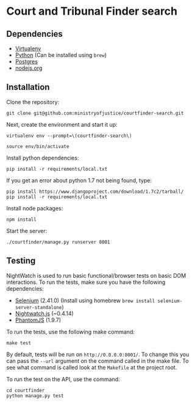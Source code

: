 Court and Tribunal Finder search
==================

## Dependencies

* [Virtualenv](http://www.virtualenv.org/en/latest/)
* [Python](http://www.python.org/) (Can be installed using `brew`)
* [Postgres](http://www.postgresql.org/)
* [nodejs.org](http://nodejs.org/)

## Installation

Clone the repository:

    git clone git@github.com:ministryofjustice/courtfinder-search.git

Next, create the environment and start it up:

    virtualenv env --prompt=\(courtfinder-search\)

    source env/bin/activate

Install python dependencies:

    pip install -r requirements/local.txt

If you get an error about python 1.7 not being found, type:

    pip install https://www.djangoproject.com/download/1.7c2/tarball/
    pip install -r requirements/local.txt


Install node packages:

    npm install

Start the server:

    ./courtfinder/manage.py runserver 8001

## Testing

NightWatch is used to run basic functional/browser tests on basic DOM interactions. To run the tests, make sure you have the following dependencies:

* [Selenium](http://docs.seleniumhq.org/) (2.41.0) (Install using homebrew `brew install selenium-server-standalone`)
* [Nightwatch.js](http://nightwatchjs.org/) (~0.4.14)
* [PhantomJS](http://phantomjs.org/) (1.9.7)

To run the tests, use the following make command:

    make test

By default, tests will be run on `http://0.0.0.0:8001/`. To change this you can pass the `--url` argument on the command called in the make file. To see what command is called look at the `Makefile` at the project root.

To run the test on the API, use the command:

    cd courtfinder
    python manage.py test



